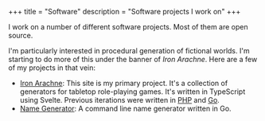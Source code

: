 +++
title = "Software"
description = "Software projects I work on"
+++

I work on a number of different software projects. Most of them are open source.

I'm particularly interested in procedural generation of fictional worlds. I'm starting to do more of this under the banner of _Iron Arachne_. Here are a few of my projects in that vein:

- [Iron Arachne](https://codeberg.org/ironarachne/ironarachne): This site is my primary project. It's a collection of generators for tabletop role-playing games. It's written in TypeScript using Svelte. Previous iterations were written in [PHP](https://gitlab.com/ironarachne/ironarachne) and [Go](https://gitlab.com/ironarachne/world).
- [Name Generator](https://github.com/ironarachne/namegen): A command line name generator written in Go.
